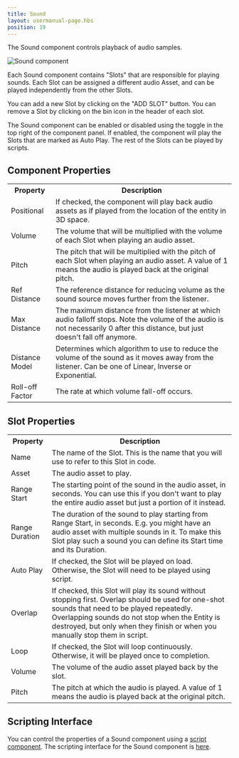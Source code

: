 ```yaml
---
title: Sound
layout: usermanual-page.hbs
position: 19
---
```


The Sound component controls playback of audio samples.

![Sound component][1]

Each Sound component contains "Slots" that are responsible for playing sounds. Each Slot can be assigned a different audio Asset, and can be played independently from the other Slots.

You can add a new Slot by clicking on the "ADD SLOT" button. You can remove a Slot by clicking on the bin icon in the header of each slot.

The Sound component can be enabled or disabled using the toggle in the top right of the component panel. If enabled, the component will play the Slots that are marked as Auto Play. The rest of the Slots can be played by scripts.

## Component Properties

<table class="table table-striped">
    <col class="property-name"></col>
    <col class="property-description"></col>
    <tr><th>Property</th><th>Description</th></tr>
    <tr><td>Positional</td><td>If checked, the component will play back audio assets as if played from the location of the entity in 3D space.</td></tr>
    <tr><td>Volume</td><td>The volume that will be multiplied with the volume of each Slot when playing an audio asset. </td></tr>
    <tr><td>Pitch</td><td>The pitch that will be multiplied with the pitch of each Slot when playing an audio asset. A value of 1 means the audio is played back at the original pitch.</td></tr>
    <tr><td>Ref Distance</td><td>The reference distance for reducing volume as the sound source moves further from the listener.</td></tr>
    <tr><td>Max Distance</td><td>The maximum distance from the listener at which audio falloff stops. Note the volume of the audio is not necessarily 0 after this distance, but just doesn't fall off anymore.</td></tr>
    <tr><td>Distance Model</td><td>Determines which algorithm to use to reduce the volume of the sound as it moves away from the listener. Can be one of Linear, Inverse or Exponential.</td></tr>
    <tr><td>Roll-off Factor</td><td>The rate at which volume fall-off occurs.</td></tr>
</table>

## Slot Properties

<table class="table table-striped">
    <col class="property-name"></col>
    <col class="property-description"></col>
    <tr><th>Property</th><th>Description</th></tr>
    <tr><td>Name</td><td>The name of the Slot. This is the name that you will use to refer to this Slot in code.</td></tr>
    <tr><td>Asset</td><td>The audio asset to play.</td></tr>
    <tr><td>Range Start</td><td>The starting point of the sound in the audio asset, in seconds. You can use this if you don't want to play the entire audio asset but just a portion of it instead.</td></tr>
    <tr><td>Range Duration</td><td>The duration of the sound to play starting from Range Start, in seconds. E.g. you might have an audio asset with multiple sounds in it. To make this Slot play such a sound you can define its Start time and its Duration.</td></tr>
    <tr><td>Auto Play</td><td>If checked, the Slot will be played on load. Otherwise, the Slot will need to be played using script.</td></tr>
    <tr><td>Overlap</td><td>If checked, this Slot will play its sound without stopping first. Overlap should be used for one-shot sounds that need to be played repeatedly. Overlapping sounds do not stop when the Entity is destroyed, but only when they finish or when you manually stop them in script.</td></tr>
    <tr><td>Loop</td><td>If checked, the Slot will loop continuously. Otherwise, it will be played once to completion.</td></tr>
    <tr><td>Volume</td><td>The volume of the audio asset played back by the slot.</td></tr>
    <tr><td>Pitch</td><td>The pitch at which the audio is played. A value of 1 means the audio is played back at the original pitch.</td></tr>
</table>

## Scripting Interface

You can control the properties of a Sound component using a [script component][2]. The scripting interface for the Sound component is [here][3].

[1]: /images/user-manual/scenes/components/component-sound.png
[2]: /user-manual/packs/components/script
[3]: /api/pc.SoundComponent.html

